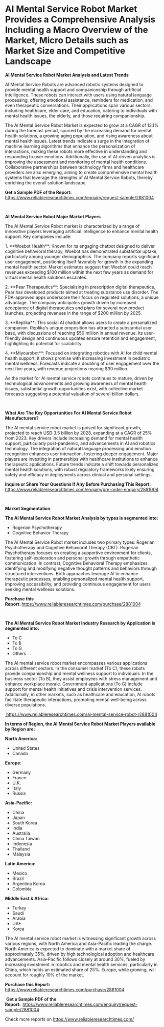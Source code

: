 <p><h1>AI Mental Service Robot Market Provides a Comprehensive Analysis Including a Macro Overview of the Market, Micro Details such as Market Size and Competitive Landscape</h1></p><p><strong>AI Mental Service Robot Market Analysis and Latest Trends</strong></p>
<p><p>AI Mental Service Robots are advanced robotic systems designed to provide mental health support and companionship through artificial intelligence. These robots can interact with users using natural language processing, offering emotional assistance, reminders for medication, and even therapeutic conversations. Their applications span various sectors, including healthcare, elder care, and education, catering to individuals with mental health issues, the elderly, and those requiring companionship.</p><p>The AI Mental Service Robot Market is expected to grow at a CAGR of 13.1% during the forecast period, spurred by the increasing demand for mental health solutions, a growing aging population, and rising awareness about mental health issues. Latest trends indicate a surge in the integration of machine learning algorithms that enhance the personalization of interactions, making these robots more effective in understanding and responding to user emotions. Additionally, the use of AI-driven analytics is improving the assessment and monitoring of mental health conditions. Collaborative partnerships between technology firms and healthcare providers are also emerging, aiming to create comprehensive mental health systems that leverage the strengths of AI Mental Service Robots, thereby enriching the overall solution landscape.</p></p>
<p><strong>Get a Sample PDF of the Report:&nbsp;</strong> <a href="https://www.reliableresearchtimes.com/enquiry/request-sample/2881004?utm_campaign=1581&utm_medium=2&utm_source=Github&utm_content=ia&utm_term=12032025&utm_id=ai-mental-service-robot">https://www.reliableresearchtimes.com/enquiry/request-sample/2881004</a></p>
<p>&nbsp;</p>
<p><strong>AI Mental Service Robot Major Market Players</strong></p>
<p><p>The AI Mental Service Robot market is characterized by a range of innovative players leveraging artificial intelligence to enhance mental health support. Key companies include:</p><p>1. **Woebot Health**: Known for its engaging chatbot designed to deliver cognitive behavioral therapy, Woebot has demonstrated substantial uptake, particularly among younger demographics. The company reports significant user engagement, positioning itself favorably for growth in the expanding mental health sector. Market estimates suggest that Woebot could reach revenues exceeding $100 million within the next few years as demand for virtual mental health solutions escalates.</p><p>2. **Pear Therapeutics**: Specializing in prescription digital therapeutics, Pear has developed products aimed at treating substance use disorder. The FDA-approved apps underscore their focus on regulated solutions, a unique advantage. The company anticipates growth driven by increased acceptance of digital therapeutics and plans for several new product launches, projecting revenues in the range of $200 million by 2025.</p><p>3. **Replika**: This social AI chatbot allows users to create a personalized companion. Replika's unique proposition has attracted a substantial user base, with discussions of reaching $50 million in annual revenue. Its user-friendly design and continuous updates ensure retention and engagement, highlighting its potential for scalability.</p><p>4. **Miyourobot**: Focused on integrating robotics with AI for child mental health support, it shows promise with increasing investment in pediatric mental wellness. Forecasts indicate a doubling of user engagement over the next five years, with revenue projections nearing $30 million.</p><p>As the market for AI mental service robots continues to mature, driven by technological advancements and growing awareness of mental health issues, substantial growth opportunities exist, with collective market forecasts suggesting a potential valuation of several billion dollars.</p></p>
<p>&nbsp;</p>
<p><strong>What Are The Key Opportunities For AI Mental Service Robot Manufacturers?</strong></p>
<p><p>The AI mental service robot market is poised for significant growth, projected to reach USD 3.5 billion by 2028, expanding at a CAGR of 25% from 2023. Key drivers include increasing demand for mental health support, particularly post-pandemic, and advancements in AI and robotics technology. The integration of natural language processing and emotion recognition enhances user interaction, fostering deeper engagement. Major players are investing in partnerships with healthcare institutions to enhance therapeutic applications. Future trends indicate a shift towards personalized mental health solutions, with robust regulatory frameworks likely ensuring safety and efficacy in deployments across clinical and personal settings.</p></p>
<p><strong>Inquire or Share Your Questions If Any Before Purchasing This Report:</strong> <a href="https://www.reliableresearchtimes.com/enquiry/pre-order-enquiry/2881004?utm_campaign=1581&utm_medium=2&utm_source=Github&utm_content=ia&utm_term=12032025&utm_id=ai-mental-service-robot">https://www.reliableresearchtimes.com/enquiry/pre-order-enquiry/2881004</a></p>
<p>&nbsp;</p>
<p><strong>Market Segmentation</strong></p>
<p><strong>The AI Mental Service Robot Market Analysis by types is segmented into:</strong></p>
<p><ul><li>Rogerian Psychotherapy</li><li>Cognitive Behavior Therapy</li></ul></p>
<p><p>The AI Mental Service Robot market includes two primary types: Rogerian Psychotherapy and Cognitive Behavioral Therapy (CBT). Rogerian Psychotherapy focuses on creating a supportive environment for clients, fostering self-exploration and personal growth through empathetic communication. In contrast, Cognitive Behavioral Therapy emphasizes identifying and modifying negative thought patterns and behaviors through structured interventions. Both approaches leverage AI to enhance therapeutic processes, enabling personalized mental health support, improving accessibility, and providing continuous engagement for users seeking mental wellness solutions.</p></p>
<p><strong>Purchase this Report:&nbsp;</strong><a href="https://www.reliableresearchtimes.com/purchase/2881004?utm_campaign=1581&utm_medium=2&utm_source=Github&utm_content=ia&utm_term=12032025&utm_id=ai-mental-service-robot">https://www.reliableresearchtimes.com/purchase/2881004</a></p>
<p>&nbsp;</p>
<p><strong>The AI Mental Service Robot Market Industry Research by Application is segmented into:</strong></p>
<p><ul><li>To C</li><li>To B</li><li>To G</li><li>Others</li></ul></p>
<p><p>The AI mental service robot market encompasses various applications across different sectors. In the consumer market (To C), these robots provide companionship and mental wellness support to individuals. In the business sector (To B), they assist employees with stress management and enhance workplace morale. Government applications (To G) include support for mental health initiatives and crisis intervention services. Additionally, in other markets, such as healthcare and education, AI robots facilitate therapeutic interactions, promoting mental well-being across diverse populations.</p></p>
<p><a href="https://www.reliableresearchtimes.com/ai-mental-service-robot-r2881004?utm_campaign=1581&utm_medium=2&utm_source=Github&utm_content=ia&utm_term=12032025&utm_id=ai-mental-service-robot">&nbsp;https://www.reliableresearchtimes.com/ai-mental-service-robot-r2881004</a></p>
<p><strong>In terms of Region, the AI Mental Service Robot Market Players available by Region are:</strong></p>
<p>
    <p> <strong> North America: </strong>
        <ul>
            <li>United States</li>
            <li>Canada</li>
        </ul>
        </p> 
    <p> <strong> Europe: </strong>
        <ul>
            <li>Germany</li>
            <li>France</li>
            <li>U.K.</li>
            <li>Italy</li>
            <li>Russia</li>
        </ul>
        </p> 
    <p> <strong> Asia-Pacific: </strong>
        <ul>
            <li>China</li>
            <li>Japan</li>
            <li>South Korea</li>
            <li>India</li>
            <li>Australia</li>
            <li>China Taiwan</li>
            <li>Indonesia</li>
            <li>Thailand</li>
            <li>Malaysia</li>
        </ul>
        </p> 
    <p> <strong> Latin America: </strong>
        <ul>
            <li>Mexico</li>
            <li>Brazil</li>
            <li>Argentina Korea</li>
            <li>Colombia</li>
        </ul>
        </p> 
    <p> <strong> Middle East & Africa: </strong>
        <ul>
            <li>Turkey</li>
            <li>Saudi</li>
            <li>Arabia</li>
            <li>UAE</li>
            <li>Korea</li>
        </ul>
    </p>
    </p>
<p><p>The AI mental service robot market is witnessing significant growth across various regions, with North America and Asia-Pacific leading the charge. North America is expected to dominate with a market share of approximately 35%, driven by high technological adoption and healthcare advancements. Asia-Pacific follows closely at around 30%, fueled by increasing investment in robotics and mental health services, particularly in China, which holds an estimated share of 25%. Europe, while growing, will account for roughly 10% of the market.</p></p>
<p><strong>Purchase this Report: </strong><a href="https://www.reliableresearchtimes.com/purchase/2881004?utm_campaign=1581&utm_medium=2&utm_source=Github&utm_content=ia&utm_term=12032025&utm_id=ai-mental-service-robot">https://www.reliableresearchtimes.com/purchase/2881004</a></p>
<p>&nbsp;<strong>Get a Sample PDF of the Report:&nbsp;&nbsp;</strong><a href="https://www.reliableresearchtimes.com/enquiry/request-sample/2881004?utm_campaign=1581&utm_medium=2&utm_source=Github&utm_content=ia&utm_term=12032025&utm_id=ai-mental-service-robot">https://www.reliableresearchtimes.com/enquiry/request-sample/2881004</a></p>
<p><strong></strong></p>
<p>Check more reports on <a href="https://www.reliableresearchtimes.com/?utm_campaign=1581&utm_medium=2&utm_source=Github&utm_content=ia&utm_term=12032025&utm_id=ai-mental-service-robot">https://www.reliableresearchtimes.com/</a></p>